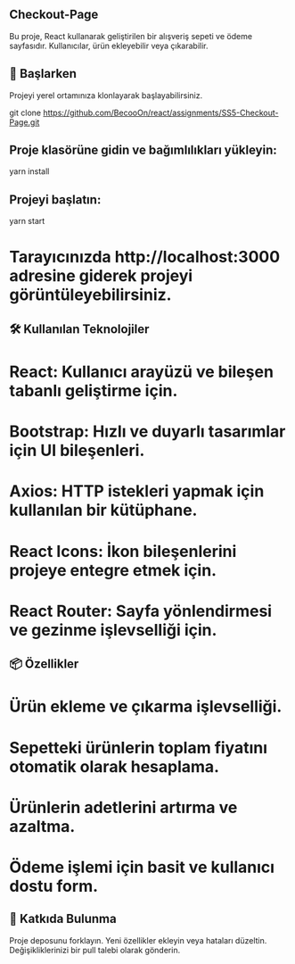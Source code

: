 ## Checkout-Page
Bu proje, React kullanarak geliştirilen bir alışveriş sepeti ve ödeme sayfasıdır. Kullanıcılar, ürün ekleyebilir veya çıkarabilir.

## 🚀 Başlarken
Projeyi yerel ortamınıza klonlayarak başlayabilirsiniz.

git clone https://github.com/BecooOn/react/assignments/SS5-Checkout-Page.git

## Proje klasörüne gidin ve bağımlılıkları yükleyin:
yarn install

## Projeyi başlatın:
yarn start

# Tarayıcınızda http://localhost:3000 adresine giderek projeyi görüntüleyebilirsiniz.

## 🛠️ Kullanılan Teknolojiler
# React: Kullanıcı arayüzü ve bileşen tabanlı geliştirme için.
# Bootstrap: Hızlı ve duyarlı tasarımlar için UI bileşenleri.
# Axios: HTTP istekleri yapmak için kullanılan bir kütüphane.
# React Icons: İkon bileşenlerini projeye entegre etmek için.
# React Router: Sayfa yönlendirmesi ve gezinme işlevselliği için.

## 📦 Özellikler
# Ürün ekleme ve çıkarma işlevselliği.
# Sepetteki ürünlerin toplam fiyatını otomatik olarak hesaplama.
# Ürünlerin adetlerini artırma ve azaltma.
# Ödeme işlemi için basit ve kullanıcı dostu form.

## 👥 Katkıda Bulunma
Proje deposunu forklayın.
Yeni özellikler ekleyin veya hataları düzeltin.
Değişikliklerinizi bir pull talebi olarak gönderin.
